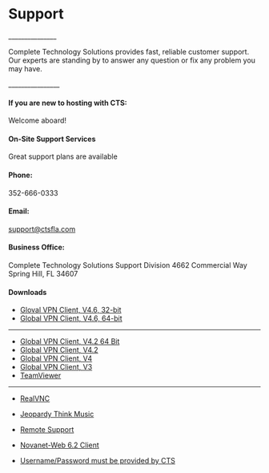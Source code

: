 <h1>Support</h1>
 _______________
<p class="lead"> Complete Technology Solutions provides fast, reliable customer support. Our experts are standing by to answer any question or fix any problem you may have.
</p>
________________
 
#### If you are new to hosting with CTS:
 Welcome aboard!
  
#### On-Site Support Services
Great support plans are available

#### Phone:
352-666-0333


#### Email:
[support@ctsfla.com](/pages/contact)


#### Business Office: 
Complete Technology Solutions
Support Division 
4662 Commercial Way
Spring Hill, FL  34607


#### Downloads
* [Gloval VPN Client, V4.6, 32-bit](#)
* [Global VPN Client, V4.6, 64-bit](#)
----------
* [Global VPN Client, V4.2 64 Bit](#)
* [Global VPN Client, V4.2](#)
* [Global VPN Client, V4](#)
* [Global VPN Client, V3](#)
* [TeamViewer](#)
--------------
* [RealVNC](#)
* [Jeopardy Think Music](#)
 
* [Remote Support](#)
 
* [Novanet-Web 6.2 Client](#)
* [Username/Password must be provided by CTS](#)
